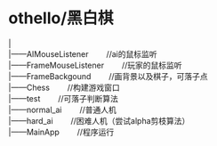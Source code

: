 # othello/黑白棋
|</br>
|——AIMouseListener  &emsp;&emsp;//ai的鼠标监听</br>
|——FrameMouseListener  &emsp;&emsp;//玩家的鼠标监听</br>
|——FrameBackgound   &emsp;&emsp;//画背景以及棋子，可落子点</br>
|——Chess  &emsp;&emsp;//构建游戏窗口</br>
|——test   &emsp;&emsp;//可落子判断算法</br>
|——normal_ai  &emsp;&emsp;//普通人机</br>
|——hard_ai  &emsp;&emsp;//困难人机（尝试alpha剪枝算法）</br>
|——MainApp  &emsp;&emsp;//程序运行</br>
